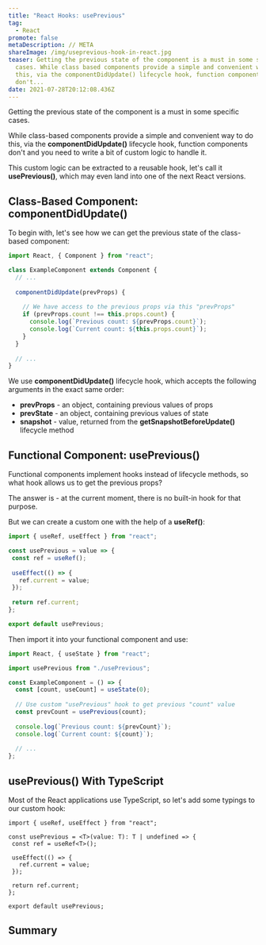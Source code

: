 ```yaml
---
title: "React Hooks: usePrevious"
tag:
  - React
promote: false
metaDescription: // META
shareImage: /img/useprevious-hook-in-react.jpg
teaser: Getting the previous state of the component is a must in some specific
  cases. While class based components provide a simple and convenient way to do
  this, via the componentDidUpdate() lifecycle hook, function components
  don't...
date: 2021-07-28T20:12:08.436Z
---
```

Getting the previous state of the component is a must in some specific cases.

While class-based components provide a simple and convenient way to do this, via the **componentDidUpdate()** lifecycle hook, function components don't and you need to write a bit of custom logic to handle it.

This custom logic can be extracted to a reusable hook, let's call it **usePrevious()**, which may even land into one of the next React versions.

## Class-Based Component: componentDidUpdate()

To begin with, let's see how we can get the previous state of the class-based component:

```jsx
import React, { Component } from "react";

class ExampleComponent extends Component {
  // ...
  
  componentDidUpdate(prevProps) {
    
    // We have access to the previous props via this "prevProps"
    if (prevProps.count !== this.props.count) {
      console.log(`Previous count: ${prevProps.count}`);
      console.log(`Current count: ${this.props.count}`);
    }
  }
  
  // ...
}
```

We use **componentDidUpdate()** lifecycle hook, which accepts the following arguments in the exact same order:

* **prevProps** - an object, containing previous values of props
* **prevState** - an object, containing previous values of state
* **snapshot** - value, returned from the **getSnapshotBeforeUpdate()** lifecycle method

## **Functional Component: usePrevious()**

Functional components implement hooks instead of lifecycle methods, so what hook allows us to get the previous props?

The answer is - at the current moment, there is no built-in hook for that purpose.

But we can create a custom one with the help of a **useRef()**:

```jsx
import { useRef, useEffect } from "react";

const usePrevious = value => {
 const ref = useRef();
  
 useEffect(() => {
   ref.current = value;
 });
  
 return ref.current;
};

export default usePrevious;
```

Then import it into your functional component and use:

```jsx
import React, { useState } from "react";

import usePrevious from "./usePrevious";

const ExampleComponent = () => {
  const [count, useCount] = useState(0);
  
  // Use custom "usePrevious" hook to get previous "count" value
  const prevCount = usePrevious(count);
  
  console.log(`Previous count: ${prevCount}`);
  console.log(`Current count: ${count}`);
  
  // ...
};
```

## usePrevious() With TypeScript

Most of the React applications use TypeScript, so let's add some typings to our custom hook:

```tsx
import { useRef, useEffect } from "react";

const usePrevious = <T>(value: T): T | undefined => {
 const ref = useRef<T>();
  
 useEffect(() => {
   ref.current = value;
 });
  
 return ref.current;
};

export default usePrevious;
```

## Summary